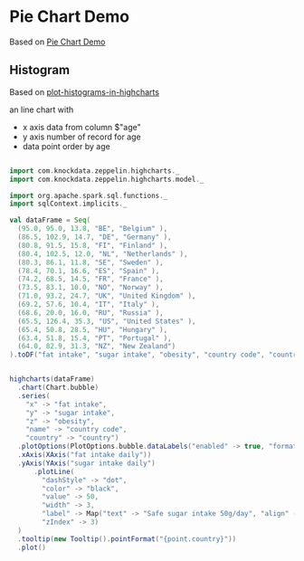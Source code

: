 # Pie Chart Demo

Based on [Pie Chart Demo](http://www.highcharts.com/demo/pie-basic)

## Histogram

Based on [plot-histograms-in-highcharts](http://stackoverflow.com/questions/18042165/plot-histograms-in-highcharts)

an line chart with

* x axis data from column $"age"
* y axis number of record for age
* data point order by age


```scala

import com.knockdata.zeppelin.highcharts._
import com.knockdata.zeppelin.highcharts.model._

import org.apache.spark.sql.functions._
import sqlContext.implicits._

val dataFrame = Seq(
  (95.0, 95.0, 13.8, "BE", "Belgium" ),
  (86.5, 102.9, 14.7, "DE", "Germany" ),
  (80.8, 91.5, 15.8, "FI", "Finland" ),
  (80.4, 102.5, 12.0, "NL", "Netherlands" ),
  (80.3, 86.1, 11.8, "SE", "Sweden" ),
  (78.4, 70.1, 16.6, "ES", "Spain" ),
  (74.2, 68.5, 14.5, "FR", "France" ),
  (73.5, 83.1, 10.0, "NO", "Norway" ),
  (71.0, 93.2, 24.7, "UK", "United Kingdom" ),
  (69.2, 57.6, 10.4, "IT", "Italy" ),
  (68.6, 20.0, 16.0, "RU", "Russia" ),
  (65.5, 126.4, 35.3, "US", "United States" ),
  (65.4, 50.8, 28.5, "HU", "Hungary" ),
  (63.4, 51.8, 15.4, "PT", "Portugal" ),
  (64.0, 82.9, 31.3, "NZ", "New Zealand")
).toDF("fat intake", "sugar intake", "obesity", "country code", "country")


highcharts(dataFrame)
  .chart(Chart.bubble)
  .series(
    "x" -> "fat intake",
    "y" -> "sugar intake",
    "z" -> "obesity",
    "name" -> "country code",
    "country" -> "country")
  .plotOptions(PlotOptions.bubble.dataLabels("enabled" -> true, "format" -> "{point.name}"))
  .xAxis(XAxis("fat intake daily"))
  .yAxis(YAxis("sugar intake daily")
      .plotLine(
        "dashStyle" -> "dot",
        "color" -> "black",
        "value" -> 50,
        "width" -> 3,
        "label" -> Map("text" -> "Safe sugar intake 50g/day", "align" -> "right"),
        "zIndex" -> 3)
  )
  .tooltip(new Tooltip().pointFormat("{point.country}"))
  .plot()


```
